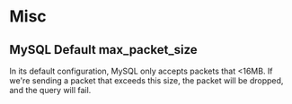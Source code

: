 # Misc


## MySQL Default max_packet_size

In its default configuration, MySQL only accepts packets that <16MB. If we're sending a packet that exceeds this size, the packet will be dropped, and the query will fail.